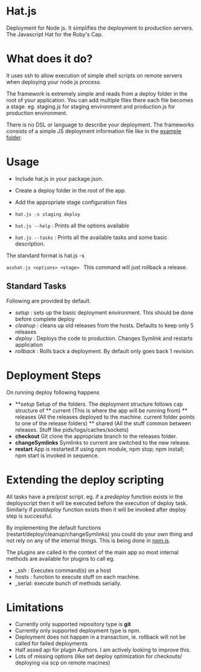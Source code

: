 Hat.js
========

Deployment for Node js. It simplifies the deployment to production servers. 
The Javascript Hat for the Ruby's Cap.


What does it do?
================

It uses ssh to allow execution of simple shell scripts on remote servers when deploying your node.js process.

The framework is extremely simple and reads from a deploy folder in the root of your application. You can add multiple files there each file becomes a stage. eg. staging.js for staging environment and production.js for production environment.



There is no DSL or language to describe your deployment. The frameworks consists of a simple JS deployment information file like in the [example folder](https://github.com/sreeix/hat.js/blob/master/examples/deploy.js).

Usage
======

* Include hat.js in your package.json.
* Create a deploy folder in the root of the app.
* Add the appropriate stage configuration files
* `hat.js -s staging deploy`

* `hat.js --help` : Prints all the options available
* `hat.js --tasks` : Prints all the available tasks and some basic description.

The standard format is hat.js <options> -s <stage> <function>


  `asshat.js <options> <stage> `
This command will just rollback a release.

Standard Tasks
--------------------
  
Following are provided by default.
  
  * _setup_ : sets up the basic deployment environment. This should be done before complete deploy
  * _cleanup_ : cleans up old releases from the hosts. Defaults to keep only 5 releases
  * _deploy_ : Deploys the code to production. Changes Symlink and restarts application
  * _rollback_ : Rolls back a deployment. By default only goes back 1 revision.

Deployment Steps
==================
On running deploy following happens

* ***setup* Setup of the folders. The deployment structure follows cap structure of
  ** current (This is where the app will be running from)
  ** releases (All the releases deployed to the machine. current folder points to one of the release folders)
  ** shared (All the stuff common between releases. Stuff like pids/logs/caches/sockets)
* **checkout** Git clone the appropriate branch to the releases folder.
* **changeSymlinks** Symlinks to current are switched to the new release.
* **restart** App is restarted.If using npm module, npm stop; npm install; npm start is invoked in sequence.
   
  
Extending the deploy scripting
==============================

All tasks have a pre/post script. eg. if a *predeploy* function exists in the deployscript then it will be executed before the execution of deploy task. Similarly if *postdeploy* function exists  then it will be invoked after deploy step is successful.


By implementing the default functions (restart/deploy/cleanup/changeSymlinks) you could do your own thing and not rely on any of the internal things. This is being done in [npm.js](https://github.com/sreeix/hat.js/blob/master/lib/npm.js).

The plugins are called in the context of the main app so most internal methods are available for plugins to call eg.

* _ssh : Executes command(s) on a host
* hosts : function to execute stuff on each machine.
* _serial: execute bunch of methods serially.


Limitations
============

* Currently only supported repository type is **git**
* Currently only supported deployment type is npm.
* Deployment does not happen in a transaction, ie. rollback will not be called for failed deployments
* Half assed api for plugin Authors. I am actively looking to improve this.
* Lots of missing options (like set deploy optimization for checkouts/ deploying via scp on remote macines)

